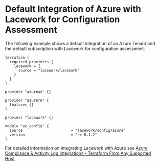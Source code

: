 # Default Integration of Azure with Lacework for Configuration Assessment
The following example shows a default integration of an Azure Tenant and the default subscription with Lacework for configuration assessment.

```hcl
terraform {
  required_providers {
    lacework = {
      source = "lacework/lacework"
    }
  }
}

provider "azuread" {}

provider "azurerm" {
  features {}
}

provider "lacework" {}

module "az_config" {
  source                      = "lacework/config/azure"
  version                     = "~> 0.1.2"
}
```

For detailed information on integrating Lacework with Azure see [Azure Compliance & Activity Log Integrations - Terraform From Any Supported Host](https://support.lacework.com/hc/en-us/articles/360058966313-Azure-Compliance-Activity-Log-Integrations-Terraform-From-Any-Supported-Host)